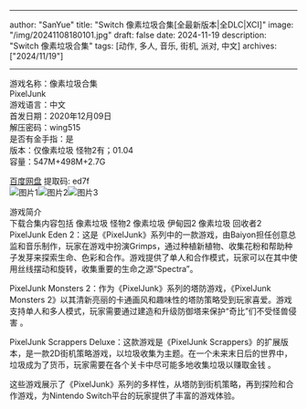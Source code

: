 
---
author: "SanYue"
title: "Switch 像素垃圾合集[全最新版本|全DLC|XCI]"
image: "/img/20241108180101.jpg"
draft: false
date: 2024-11-19
description: "Switch 像素垃圾合集"
tags: [动作, 多人, 音乐, 街机, 派对, 中文]
archives: ["2024/11/19"]

---

游戏名称：像素垃圾合集   
PixelJunk    
游戏语言：中文  
首发日期：2020年12月09日  
解压密码：wing515  
是否有金手指：是  
版本：仅像素垃圾 怪物2有；01.04   
容量：547M+498M+2.7G

[百度网盘](https//pan.baidu.com/s/1VyhA1_ZsoYTZp4kJCq9kCQ) 提取码: ed7f  
![图片1](/img/a82aeb.jpg)![图片2](/img/b3e19c.jpg)![图片3](/img/33f2be.jpg)  

游戏简介  
下载合集内容包括
像素垃圾 怪物2
像素垃圾 伊甸园2
像素垃圾 回收者2
PixelJunk Eden 2：这是《PixelJunk》系列中的一款游戏，由Baiyon担任创意总监和音乐制作，玩家在游戏中扮演Grimps，通过种植新植物、收集花粉和帮助种子发芽来探索生命、色彩和合作。游戏提供了单人和合作模式，玩家可以在其中使用丝线摆动和旋转，收集重要的生命之源“Spectra”。

PixelJunk Monsters 2：作为《PixelJunk》系列的塔防游戏，《PixelJunk Monsters 2》以其清新亮丽的卡通画风和趣味性的塔防策略受到玩家喜爱。游戏支持单人和多人模式，玩家需要通过建造和升级防御塔来保护“奇比”们不受怪兽侵害
。

PixelJunk Scrappers Deluxe：这款游戏是《PixelJunk Scrappers》的扩展版本，是一款2D街机策略游戏，以垃圾收集为主题。在一个未来末日后的世界中，垃圾成为了货币，玩家需要在各个关卡中尽可能多地收集垃圾以赚取金钱
。

这些游戏展示了《PixelJunk》系列的多样性，从塔防到街机策略，再到探险和合作游戏，为Nintendo Switch平台的玩家提供了丰富的游戏体验。
